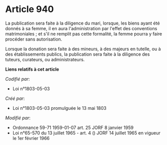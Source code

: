 # Article 940

La publication sera faite à la diligence du mari, lorsque, les biens ayant été donnés à sa femme, il en aura l'administration
par l'effet des conventions matrimoniales ; et s'il ne remplit pas cette formalité, la femme pourra y faire procéder sans
autorisation.

Lorsque la donation sera faite à des mineurs, à des majeurs en tutelle, ou à des établissements publics, la publication sera
faite à la diligence des tuteurs, curateurs, ou administrateurs.

**Liens relatifs à cet article**

_Codifié par_:

  - Loi n°1803-05-03

_Créé par_:

  - Loi n°1803-05-03 promulguée le 13 mai 1803

_Modifié par_:

  - Ordonnance 59-71 1959-01-07 art. 25 JORF 8 janvier 1959
  - Loi n°65-570 du 13 juillet 1965 - art. 4 () JORF 14 juillet 1965 en vigueur le 1er février 1966
